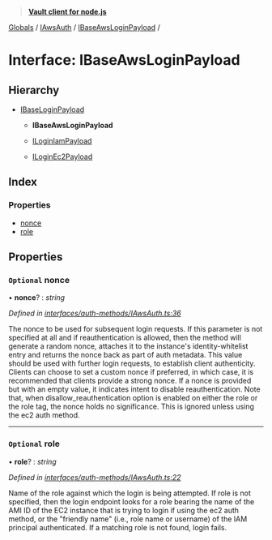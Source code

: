 > **[Vault client for node.js](../README.md)**

[Globals](../globals.md) / [IAwsAuth](../modules/iawsauth.md) / [IBaseAwsLoginPayload](iawsauth.ibaseawsloginpayload.md) /

# Interface: IBaseAwsLoginPayload

## Hierarchy

* [IBaseLoginPayload](ibaseloginpayload.md)

  * **IBaseAwsLoginPayload**

  * [ILoginIamPayload](iawsauth.iloginiampayload.md)

  * [ILoginEc2Payload](iawsauth.iloginec2payload.md)

## Index

### Properties

* [nonce](iawsauth.ibaseawsloginpayload.md#optional-nonce)
* [role](iawsauth.ibaseawsloginpayload.md#optional-role)

## Properties

### `Optional` nonce

• **nonce**? : *string*

*Defined in [interfaces/auth-methods/IAwsAuth.ts:36](https://github.com/theogravity/vault-tacular/blob/c9897f3/src/interfaces/auth-methods/IAwsAuth.ts#L36)*

The nonce to be used for subsequent login requests. If this parameter is not specified
at all and if reauthentication is allowed, then the method will generate a random nonce,
attaches it to the instance's identity-whitelist entry and returns the nonce back as part of
auth metadata. This value should be used with further login requests, to establish client
authenticity. Clients can choose to set a custom nonce if preferred, in which case,
it is recommended that clients provide a strong nonce. If a nonce is provided
but with an empty value, it indicates intent to disable reauthentication.
Note that, when disallow_reauthentication option is enabled on either
the role or the role tag, the nonce holds no significance. This is ignored unless
using the ec2 auth method.

___

### `Optional` role

• **role**? : *string*

*Defined in [interfaces/auth-methods/IAwsAuth.ts:22](https://github.com/theogravity/vault-tacular/blob/c9897f3/src/interfaces/auth-methods/IAwsAuth.ts#L22)*

Name of the role against which the login is being attempted. If role is not specified, then
the login endpoint looks for a role bearing the name of the AMI ID of the EC2 instance that
is trying to login if using the ec2 auth method, or the "friendly name"
(i.e., role name or username) of the IAM principal authenticated. If a matching role is not
found, login fails.